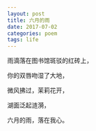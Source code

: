```yaml
---
layout: post
title: 六月的雨
date: 2017-07-02 
categories: poem
tags: life
---
```




雨滴落在图书馆斑驳的红砖上，

你的双唇吻湿了大地，

微风拂过，茉莉花开，

湖面泛起涟漪，

六月的雨，落在我心。
 
